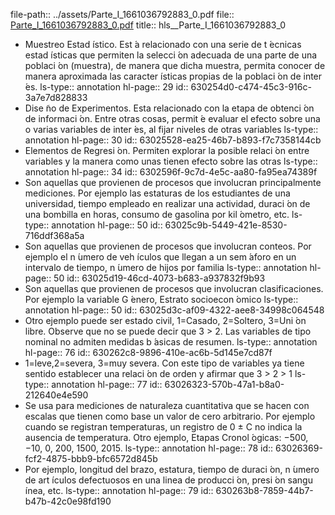 file-path:: ../assets/Parte_I_1661036792883_0.pdf
file:: [Parte_I_1661036792883_0.pdf](../assets/Parte_I_1661036792883_0.pdf)
title:: hls__Parte_I_1661036792883_0

- Muestreo Estad ́ıstico. Est ́a relacionado con una serie de t ́ecnicas estad ́ısticas que permiten la selecci ́on adecuada de una parte de una poblaci ́on (muestra), de manera que dicha muestra, permita conocer de manera aproximada las caracter ́ısticas propias de la poblaci ́on de inter ́es.
  ls-type:: annotation
  hl-page:: 29
  id:: 630254d0-c474-45c3-916c-3a7e7d828833
- Dise ̃no de Experimentos. Esta relacionado con la etapa de obtenci ́on de informaci ́on. Entre otras cosas, permit ́e evaluar el efecto sobre una o varias variables de inter ́es, al fijar niveles de otras variables
  ls-type:: annotation
  hl-page:: 30
  id:: 63025528-ea25-46b7-b893-f7c7358144cb
- Elementos de Regresi ́on. Permiten explorar la posible relaci ́on entre variables y la manera como unas tienen efecto sobre las otras
  ls-type:: annotation
  hl-page:: 34
  id:: 6302596f-9c7d-4e5c-aa80-fa95ea74389f
- Son aquellas que provienen de procesos que involucran principalmente mediciones. Por ejemplo las estaturas de los estudiantes de una universidad, tiempo empleado en realizar una actividad, duraci ́on de una bombilla en horas, consumo de gasolina por kil ́ometro, etc.
  ls-type:: annotation
  hl-page:: 50
  id:: 63025c9b-5449-421e-8530-716ddf368a5a
- Son aquellas que provienen de procesos que involucran conteos. Por ejemplo el n ́umero de veh ́ıculos que llegan a un sem ́aforo en un intervalo de tiempo, n ́umero de hijos por familia
  ls-type:: annotation
  hl-page:: 50
  id:: 63025d19-46cd-4073-b683-a937832f9b93
- Son aquellas que provienen de procesos que involucran clasificaciones. Por ejemplo la variable G ́enero, Estrato socioecon ́omico
  ls-type:: annotation
  hl-page:: 50
  id:: 63025d3c-af09-4322-aee8-34998c064548
- Otro ejemplo puede ser estado civil, 1=Casado, 2=Soltero, 3=Uni ́on libre. Observe que no se puede decir que 3 > 2. Las variables de tipo nominal no admiten medidas b ́asicas de resumen.
  ls-type:: annotation
  hl-page:: 76
  id:: 630262c8-9896-410e-ac6b-5d145e7cd87f
- 1=leve,2=severa, 3=muy severa. Con este tipo de variables ya tiene sentido establecer una relaci ́on de orden y afirmar que 3 > 2 > 1
  ls-type:: annotation
  hl-page:: 77
  id:: 63026323-570b-47a1-b8a0-212640e4e590
- Se usa para mediciones de naturaleza cuantitativa que se hacen con escalas que tienen como base un valor de cero arbitrario. Por ejemplo cuando se registran temperaturas, un registro de 0 ± C no indica la ausencia de temperatura. Otro ejemplo, Etapas Cronol ́ogicas: −500, −10, 0, 200, 1500, 2015.
  ls-type:: annotation
  hl-page:: 78
  id:: 63026369-fcf2-4875-bbb9-bfc6572d845b
- Por ejemplo, longitud del brazo, estatura, tiempo de duraci ́on, n ́umero de art ́ıculos defectuosos en una linea de producci ́on, presi ́on sangu ́ınea, etc.
  ls-type:: annotation
  hl-page:: 79
  id:: 630263b8-7859-44b7-b47b-42c0e98fd190